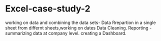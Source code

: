 # Excel-case-study-2
working on data and combining the data sets- Data Rrepartion in a single sheet from differnt sheets,working on dates Data Cleaning.
Reporting - summarizing data at company level.
creating a Dashboard.

